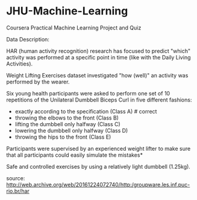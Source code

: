 # JHU-Machine-Learning
Coursera Practical Machine Learning Project and Quiz

Data Description:

HAR (human activity recognition) research has focused to predict "which" activity was performed at a specific point in time (like with the Daily Living Activities).

Weight Lifting Exercises dataset investigated "how (well)" an activity was performed by the wearer.

Six young health participants were asked to perform one set of 10 repetitions of the Unilateral Dumbbell Biceps Curl in five different fashions:

- exactly according to the specification (Class A) # correct
- throwing the elbows to the front (Class B)
- lifting the dumbbell only halfway (Class C)
- lowering the dumbbell only halfway (Class D)
- throwing the hips to the front (Class E)

Participants were supervised by an experienced weight lifter to make sure that all participants could easily simulate the mistakes*

Safe and controlled exercises by using a relatively light dumbbell (1.25kg).

source: http://web.archive.org/web/20161224072740/http:/groupware.les.inf.puc-rio.br/har

